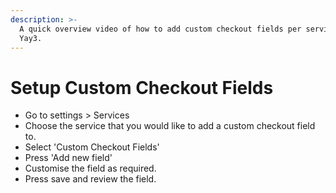 ```yaml
---
description: >-
  A quick overview video of how to add custom checkout fields per service in
  Yay3.
---
```


# Setup Custom Checkout Fields

* Go to settings &gt; Services
* Choose the service that you would like to add a custom checkout field to.
* Select 'Custom Checkout Fields'
* Press 'Add new field'
* Customise the field as required.
* Press save and review the field.


